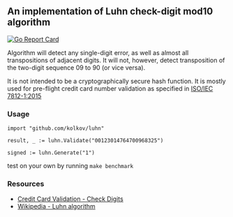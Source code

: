 ## An implementation of Luhn check-digit mod10 algorithm

[![Go Report Card](https://goreportcard.com/badge/github.com/kolkov/luhn)](https://goreportcard.com/report/github.com/kolkov/luhn)

Algorithm will detect any single-digit error, as well as almost all transpositions of adjacent digits. It will not, however, detect transposition of the two-digit sequence 09 to 90 (or vice versa).

It is not intended to be a cryptographically secure hash function. It is mostly used for pre-flight credit card number validation as specified in [ISO/IEC 7812-1:2015](http://www.iso.org/iso/catalogue_detail?csnumber=66011)

### Usage ###

```
import "github.com/kolkov/luhn"

result, _ := luhn.Validate("00123014764700968325")

signed := luhn.Generate("1")
```

test on your own by running `make benchmark`

### Resources ###

* [Credit Card Validation - Check Digits](https://web.eecs.umich.edu/~bartlett/credit_card_number.html)
* [Wikipedia - Luhn algorithm](https://en.wikipedia.org/wiki/Luhn_algorithm)
